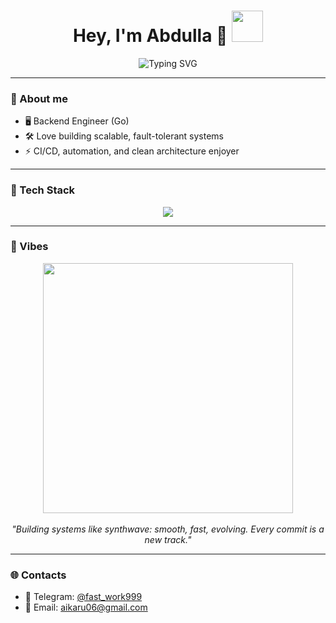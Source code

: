 <h1 align="center">
  Hey, I'm Abdulla 🐬
  <img src="https://i.pinimg.com/originals/f5/f2/74/f5f27448c036af645c27467c789ad759.gif" width="50px">
</h1>

<p align="center">
  <img src="https://readme-typing-svg.herokuapp.com/?font=Fira+Code&size=28&pause=1000&color=36BCF7&center=true&vCenter=true&width=700&lines=Backend+Engineer;Go+(Gin,+GORM)+Developer;PostgreSQL+%7C+Redis+%7C+Docker+%7C+K8s;JWT+Auth+%7C+Crypto+Pay+%7C+CI/CD;Clean+Code+%7C+Scalable+Systems" alt="Typing SVG" />
</p>

---

### 🧬 About me

- 🖥 Backend Engineer (Go)  
- 🛠 Love building scalable, fault-tolerant systems  
- ⚡ CI/CD, automation, and clean architecture enjoyer  

---

### 🧰 Tech Stack

<p align="center">
  <img src="https://skillicons.dev/icons?i=go,gin,postgresql,redis,jwt,docker,kubernetes,linux,git" /><br>
</p>

---

### 🌌 Vibes

<p align="center">
  <img src="https://media0.giphy.com/media/fm6xxZHgHLwxa/giphy.gif" width="400px" /><br><br>
  <em>"Building systems like synthwave: smooth, fast, evolving. Every commit is a new track."</em>
</p>

---

### 🌐 Contacts

- 💬 Telegram: [@fast_work999](https://t.me/fast_work999)  
- 📧 Email: aikaru06@gmail.com  
